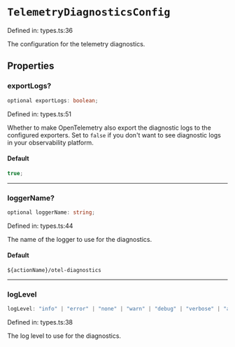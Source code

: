 # `TelemetryDiagnosticsConfig`

Defined in: types.ts:36

The configuration for the telemetry diagnostics.

## Properties

### exportLogs?

```ts
optional exportLogs: boolean;
```

Defined in: types.ts:51

Whether to make OpenTelemetry also export the diagnostic logs to the configured exporters.
Set to `false` if you don't want to see diagnostic logs in your observability platform.

#### Default

```ts
true;
```

---

### loggerName?

```ts
optional loggerName: string;
```

Defined in: types.ts:44

The name of the logger to use for the diagnostics.

#### Default

`${actionName}/otel-diagnostics`

---

### logLevel

```ts
logLevel: "info" | "error" | "none" | "warn" | "debug" | "verbose" | "all";
```

Defined in: types.ts:38

The log level to use for the diagnostics.
